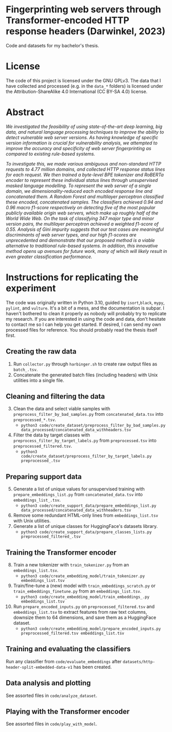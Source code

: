 # Fingerprinting web servers through Transformer-encoded HTTP response headers (Darwinkel, 2023)

Code and datasets for my bachelor's thesis.

# License

The code of this project is licensed under the GNU GPLv3. The data that I have collected and processed (e.g. in
the `data_*` folders) is licensed under the Attribution-ShareAlike 4.0 International (CC BY-SA 4.0) license.

# Abstract

_We investigated the feasibility of using state-of-the-art deep learning, big data, and natural language processing
techniques to improve the ability to detect vulnerable web server versions.
As having knowledge of specific version information is crucial for vulnerability analysis, we attempted to improve the
accuracy and specificity of web server fingerprinting as compared to existing rule-based systems._

_To investigate this, we made various ambiguous and non-standard HTTP requests to 4.77 million domains, and collected
HTTP response status lines for each request._
_We then trained a byte-level BPE tokenizer and RoBERTa encoder to represent these individual status lines through
unsupervised masked language modelling._
_To represent the web server of a single domain, we dimensionality-reduced each encoded response line and concatenated
them._
_A Random Forest and multilayer perceptron classified these encoded, concatenated samples._
_The classifiers achieved 0.94 and 0.96 macro f1-score respectively on detecting five of the most popular publicly
available origin web servers, which make up roughly half of the World Wide Web._
_On the task of classifying 347 major type and minor version pairs, the multilayer perceptron achieved a weighted
f1-score of 0.55._
_Analysis of Gini impurity suggests that our test cases are meaningful discriminants of web server types, and our high
f1-scores are unprecedented and demonstrate that our proposed method is a viable alternative to traditional rule-based
systems._
_In addition, this innovative method opens up avenues for future work, many of which will likely result in even greater
classification performance._

# Instructions for replicating the experiment

The code was originally written in Python 3.10, guided by `isort`,`black`, `mypy`, `pylint`, and `vulture`. It's a bit
of a mess, and the documentation is subpar. I haven't bothered to clean it properly as nobody will probably try to
replicate my research. If you are interested in using the code and data, don't hesitate to contact me so I can help you
get started. If desired, I can send my own processed files for reference.
You should probably read the thesis itself first.

## Creating the raw data

1. Run `collector.py` through `harbinger.sh` to create raw output files as `batch_.tsv`.
2. Concatenate the generated batch files (including headers) with Unix utilities into a single file.

## Cleaning and filtering the data

3. Clean the data and select viable samples with `preprocess_filter_by_bad_samples.py` from `concatenated_data.tsv`
   into `preprocessed_*.tsv`.
    * `python3 code/create_dataset/preprocess_filter_by_bad_samples.py data_processed/concatenated_data_withheaders.tsv`
4. Filter the data by target classes with `preprocess_filter_by_target_labels.py` from `preprocessed.tsv`
   into `preprocessed_filtered.tsv`.
    * `python3 code/create_dataset/preprocess_filter_by_target_labels.py preprocessed_.tsv`

## Preparing support data

5. Generate a list of unique values for unsupervised training with `prepare_embeddings_list.py`
   from `concatenated_data.tsv` into `embeddings_list_.tsv`.
    * `python3 code/create_support_data/prepare_embeddings_list.py data_processed/concatenated_data_withheaders.tsv`
6. Remove some redundant HTML-only lines from `embeddings_list.tsv` with Unix utilities.
7. Generate a list of unique classes for HuggingFace's datasets library.
    * `python3 code/create_support_data/prepare_classes_lists.py preprocessed_filtered_.tsv`

## Training the Transformer encoder

8. Train a new tokenizer with `train_tokenizer.py` from an `embeddings_list.tsv`.
    * `python3 code/create_embedding_model/train_tokenizer.py embeddings_list.tsv`
9. Train/fine-tune a (new) model with `train_embeddings_scratch.py` or `train_embeddings_finetune.py` from
   an `embeddings_list.tsv`.
    * `python3 code/create_embedding_model/train_embeddings_.py embeddings_list.tsv`
10. Run `prepare_encoded_inputs.py` on `preprocessed_filtered.tsv` and `embeddings_list.tsv` to extract features from
    raw text columns, downsize them to 64 dimensions, and save them as a HuggingFace dataset.
    * `python3 code/create_embedding_model/prepare_encoded_inputs.py preprocessed_filtered.tsv embeddings_list.tsv`

## Training and evaluating the classifiers

Run any classifier from `code/evaluate_embeddings` after `datasets/http-header-split-embedded-data-v1` has been created.

## Data analysis and plotting

See assorted files in `code/analyze_dataset`.

## Playing with the Transformer encoder

See assorted files in `code/play_with_model`.